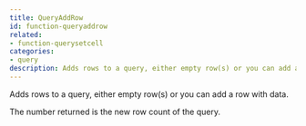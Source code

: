 ```yaml
---
title: QueryAddRow
id: function-queryaddrow
related:
- function-querysetcell
categories:
- query
description: Adds rows to a query, either empty row(s) or you can add a row with data
---
```


Adds rows to a query, either empty row(s) or you can add a row with data.

The number returned is the new row count of the query.



